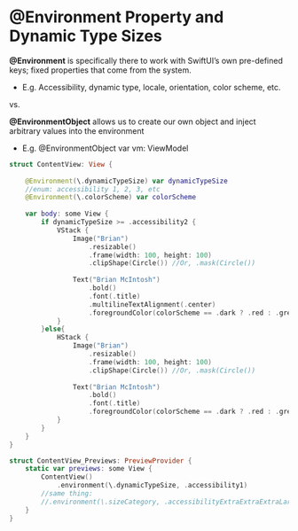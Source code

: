 # @Environment Property and Dynamic Type Sizes

**@Environment** is specifically there to work with SwiftUI’s own pre-defined keys; fixed properties that come from the system.
* E.g. Accessibility, dynamic type, locale, orientation, color scheme, etc.

vs.

**@EnvironmentObject** allows us to create our own object and inject arbitrary values into the environment
* E.g. @EnvironmentObject var vm: ViewModel


```swift
struct ContentView: View {
    
    @Environment(\.dynamicTypeSize) var dynamicTypeSize
    //enum: accessibility 1, 2, 3, etc
    @Environment(\.colorScheme) var colorScheme
    
    var body: some View {
        if dynamicTypeSize >= .accessibility2 {
            VStack {
                Image("Brian")
                    .resizable()
                    .frame(width: 100, height: 100)
                    .clipShape(Circle()) //Or, .mask(Circle())
                
                Text("Brian McIntosh")
                    .bold()
                    .font(.title)
                    .multilineTextAlignment(.center)
                    .foregroundColor(colorScheme == .dark ? .red : .green)
            }
        }else{
            HStack {
                Image("Brian")
                    .resizable()
                    .frame(width: 100, height: 100)
                    .clipShape(Circle()) //Or, .mask(Circle())
                
                Text("Brian McIntosh")
                    .bold()
                    .font(.title)
                    .foregroundColor(colorScheme == .dark ? .red : .green)
            }
        }
    }
}

struct ContentView_Previews: PreviewProvider {
    static var previews: some View {
        ContentView()
            .environment(\.dynamicTypeSize, .accessibility1)
        //same thing:
        //.environment(\.sizeCategory, .accessibilityExtraExtraExtraLarge)
    }
}
```

